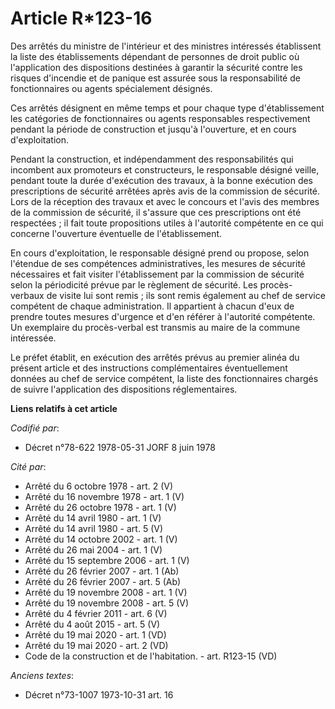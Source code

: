 # Article R*123-16

Des arrêtés du ministre de l'intérieur et des ministres intéressés établissent la liste des établissements dépendant de
personnes de droit public où l'application des dispositions destinées à garantir la sécurité contre les risques d'incendie et
de panique est assurée sous la responsabilité de fonctionnaires ou agents spécialement désignés.

Ces arrêtés désignent en même temps et pour chaque type d'établissement les catégories de fonctionnaires ou agents
responsables respectivement pendant la période de construction et jusqu'à l'ouverture, et en cours d'exploitation.

Pendant la construction, et indépendamment des responsabilités qui incombent aux promoteurs et constructeurs, le responsable
désigné veille, pendant toute la durée d'exécution des travaux, à la bonne exécution des prescriptions de sécurité arrêtées
après avis de la commission de sécurité. Lors de la réception des travaux et avec le concours et l'avis des membres de la
commission de sécurité, il s'assure que ces prescriptions ont été respectées ; il fait toute propositions utiles à l'autorité
compétente en ce qui concerne l'ouverture éventuelle de l'établissement.

En cours d'exploitation, le responsable désigné prend ou propose, selon l'étendue de ses compétences administratives, les
mesures de sécurité nécessaires et fait visiter l'établissement par la commission de sécurité selon la périodicité prévue par
le règlement de sécurité. Les procès-verbaux de visite lui sont remis ; ils sont remis également au chef de service compétent
de chaque administration. Il appartient à chacun d'eux de prendre toutes mesures d'urgence et d'en référer à l'autorité
compétente. Un exemplaire du procès-verbal est transmis au maire de la commune intéressée.

Le préfet établit, en exécution des arrêtés prévus au premier alinéa du présent article et des instructions complémentaires
éventuellement données au chef de service compétent, la liste des fonctionnaires chargés de suivre l'application des
dispositions réglementaires.

**Liens relatifs à cet article**

_Codifié par_:

  - Décret n°78-622 1978-05-31 JORF 8 juin 1978

_Cité par_:

  - Arrêté du 6 octobre 1978 - art. 2 (V)
  - Arrêté du 16 novembre 1978 - art. 1 (V)
  - Arrêté du 26 octobre 1978 - art. 1 (V)
  - Arrêté du 14 avril 1980 - art. 1 (V)
  - Arrêté du 14 avril 1980 - art. 5 (V)
  - Arrêté du 14 octobre 2002 - art. 1 (V)
  - Arrêté du 26 mai 2004 - art. 1 (V)
  - Arrêté du 15 septembre 2006 - art. 1 (V)
  - Arrêté du 26 février 2007 - art. 1 (Ab)
  - Arrêté du 26 février 2007 - art. 5 (Ab)
  - Arrêté du 19 novembre 2008 - art. 1 (V)
  - Arrêté du 19 novembre 2008 - art. 5 (V)
  - Arrêté du 4 février 2011 - art. 6 (V)
  - Arrêté du 4 août 2015 - art. 5 (V)
  - Arrêté du 19 mai 2020 - art. 1 (VD)
  - Arrêté du 19 mai 2020 - art. 2 (VD)
  - Code de la construction et de l'habitation. - art. R123-15 (VD)

_Anciens textes_:

  - Décret n°73-1007 1973-10-31 art. 16
